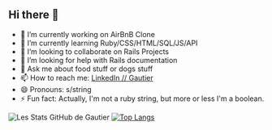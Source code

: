 ## Hi there 👋

- 🔭 I’m currently working on AirBnB Clone
- 🌱 I’m currently learning Ruby/CSS/HTML/SQL/JS/API
- 👯 I’m looking to collaborate on Rails Projects
- 🤔 I’m looking for help with Rails documentation
- 💬 Ask me about food stuff or dogs stuff
- 📫 How to reach me: [LinkedIn // Gautier](https://www.linkedin.com/in/gautier-de-mauroy/)
- 😄 Pronouns: s/string
- ⚡ Fun fact: Actually, I'm not a ruby string, but more or less I'm a boolean.

![Les Stats GitHub de Gautier](https://github-readme-stats.vercel.app/api?username=GautierDeMo&show_icons=true&theme=ambient_gradient&card_width=500)
[![Top Langs](https://github-readme-stats.vercel.app/api/top-langs/?username=GautierDeMo&layout=compact&theme=ambient_gradient&card_width=500)](https://github.com/GautierDeMo/github-readme-stats)
